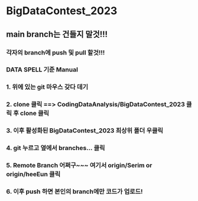 # BigDataContest_2023

## main branch는 건들지 말것!!!

### 각자의 branch에 push 및 pull 할것!!!


### DATA SPELL 기준 Manual

### 1. 위에 있는 git 마우스 갖다 데기
### 2. clone 클릭 ==> CodingDataAnalysis/BigDataContest_2023 클릭 후 clone 클릭
### 3. 이후 활성화된 BigDataContest_2023 최상위 폴더 우클릭
### 4. git 누르고 옆에서 branches... 클릭
### 5. Remote Branch 어쩌구~~~ 여기서 origin/Serim or origin/heeEun 클릭
### 6. 이후 push 하면 본인의 branch에만 코드가 업로드!
